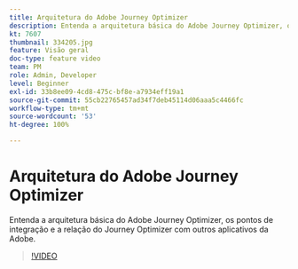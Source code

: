 ```yaml
---
title: Arquitetura do Adobe Journey Optimizer
description: Entenda a arquitetura básica do Adobe Journey Optimizer, os pontos de integração e a relação do Journey Optimizer com outros aplicativos da Adobe.
kt: 7607
thumbnail: 334205.jpg
feature: Visão geral
doc-type: feature video
team: PM
role: Admin, Developer
level: Beginner
exl-id: 33b8ee09-4cd8-475c-bf8e-a7934eff19a1
source-git-commit: 55cb22765457ad34f7deb45114d06aaa5c4466fc
workflow-type: tm+mt
source-wordcount: '53'
ht-degree: 100%

---
```


# Arquitetura do Adobe Journey Optimizer

Entenda a arquitetura básica do Adobe Journey Optimizer, os pontos de integração e a relação do Journey Optimizer com outros aplicativos da Adobe.

>[!VIDEO](https://video.tv.adobe.com/v/334205?quality=12)
